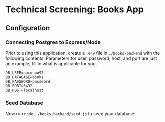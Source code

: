 # Technical Screening: Books App

## Configuration


### Connecting Postgres to Express/Node
Prior to using this application, create a `.env` file in `./books-backend` with the following contents. Parameters for user, password, host, and port are just an example, fill in what is applicable for you.

```env
DB_USER=aaronpo97
DB_DATABASE=books
DB_PASSWORD=password
DB_PORT=5432
DB_HOST=localhost
```

### Seed Database
Now run `node ./books-backend/seed.js` to seed your database.
